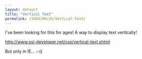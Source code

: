 ```yaml
---
layout: default
title: "Vertical Text"
permalink: /2004/06/25/Vertical-Text/
---
```


<P>I've been looking for this for ages! A way to display text vertically!</P>
<P><A href="http://www.ssi-developer.net/css/vertical-text.shtml">http://www.ssi-developer.net/css/vertical-text.shtml</A></P>
<P>But only in IE... :-((</P>